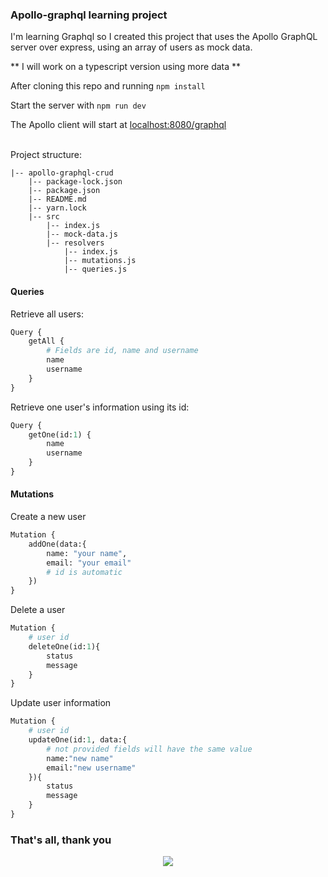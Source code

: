 ### Apollo-graphql learning project

I'm learning Graphql so I created this project that uses the Apollo GraphQL server over express, using an array of users as mock data.

** I will work on a typescript version using more data **

After cloning this repo and running `npm install`

Start the server with `npm run dev`

The Apollo client will start at  [localhost:8080/graphql](localhost:8080/graphql)


\
Project structure:

```
|-- apollo-graphql-crud
    |-- package-lock.json
    |-- package.json
    |-- README.md
    |-- yarn.lock
    |-- src
        |-- index.js
        |-- mock-data.js
        |-- resolvers
            |-- index.js
            |-- mutations.js
            |-- queries.js

```




#### Queries
Retrieve all users:

```graphql
Query {
    getAll {
        # Fields are id, name and username
        name
        username
    }
}
```

Retrieve one user's information using its id:

```graphql
Query {
    getOne(id:1) {
        name
        username
    }
}
```

#### Mutations

Create a new user
```graphql
Mutation {
    addOne(data:{
        name: "your name",
        email: "your email"
        # id is automatic
    }) 
}
```

Delete a user

```graphql
Mutation {
    # user id
    deleteOne(id:1){
        status
        message
    }
}
```

Update user information

```graphql
Mutation {
    # user id
    updateOne(id:1, data:{
        # not provided fields will have the same value
        name:"new name"
        email:"new username"
    }){
        status
        message
    }
}
```


### That's all, thank you

<center>

![](https://i.redd.it/h2f2fctnyl0z.jpg)

</center>